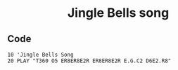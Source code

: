 <h1 align="center">Jingle Bells song</h1>

## Code

```
10 'Jingle Bells Song
20 PLAY "T360 O5 ER8ER8E2R ER8ER8E2R E.G.C2 D6E2.R8"
```